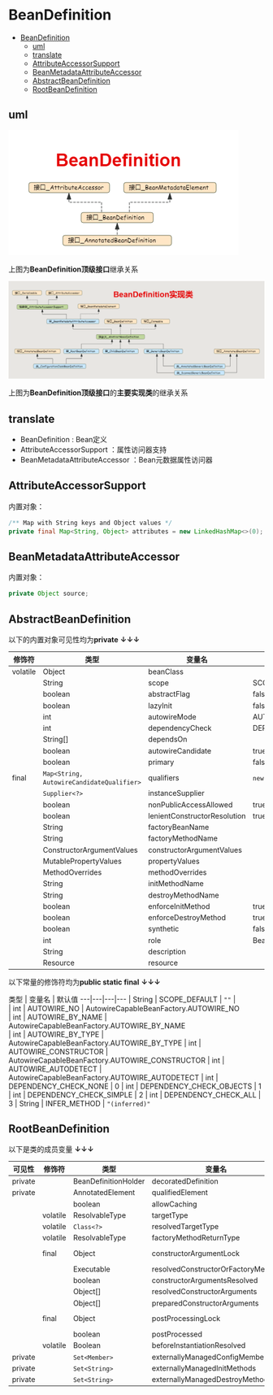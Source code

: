 # BeanDefinition

<!-- TOC -->

- [BeanDefinition](#beandefinition)
  - [uml](#uml)
  - [translate](#translate)
  - [AttributeAccessorSupport](#attributeaccessorsupport)
  - [BeanMetadataAttributeAccessor](#beanmetadataattributeaccessor)
  - [AbstractBeanDefinition](#abstractbeandefinition)
  - [RootBeanDefinition](#rootbeandefinition)

<!-- /TOC -->

## uml

![ae](../../../img/spring/BeanDefinition.png)

上图为**BeanDefinition顶级接口**继承关系


![ae](../../../img/spring/BeanDefinition实现类.png)

上图为**BeanDefinition顶级接口**的**主要实现类**的继承关系

## translate

- BeanDefinition : Bean定义
- AttributeAccessorSupport ：属性访问器支持
- BeanMetadataAttributeAccessor ：Bean元数据属性访问器


## AttributeAccessorSupport

内置对象：
``` java
/** Map with String keys and Object values */
private final Map<String, Object> attributes = new LinkedHashMap<>(0);
```

## BeanMetadataAttributeAccessor

内置对象：
``` java
private Object source;
```


## AbstractBeanDefinition

以下的内置对象可见性均为**private** **↓↓↓**

 修饰符 | 类型  | 变量名 | 默认值
---|---|---|---
 volatile | Object | beanClass | 
| | String |  scope | SCOPE_DEFAULT
|  | boolean | abstractFlag | false
|   | boolean |  lazyInit | false
|  | int | autowireMode |  AUTOWIRE_NO
|  | int | dependencyCheck |  DEPENDENCY_CHECK_NONE
|  | String[] | dependsOn |  
|  | boolean | autowireCandidate |  true
|  | boolean | primary |  false
| final | `Map<String, AutowireCandidateQualifier>` | qualifiers | `new LinkedHashMap<>(0)` 
|  | `Supplier<?>` | instanceSupplier |  
|  | boolean | nonPublicAccessAllowed |  true
|  | boolean | lenientConstructorResolution |  true
|  | String | factoryBeanName |  
|  | String | factoryMethodName |  
|  | ConstructorArgumentValues | constructorArgumentValues |  
|  | MutablePropertyValues | propertyValues |  
|  | MethodOverrides | methodOverrides |  
|  | String | initMethodName |  
|  | String | destroyMethodName |  
|  | boolean | enforceInitMethod |  true
|  | boolean | enforceDestroyMethod |  true
|  | boolean | synthetic |  false
|  | int | role |  BeanDefinition.ROLE_APPLICATION
|  | String | description |  
|  | Resource | resource |  

以下常量的修饰符均为**public static final** **↓↓↓**

 类型  | 变量名 | 默认值
---|---|---|---
| String | SCOPE_DEFAULT | `""` |  
| int | AUTOWIRE_NO | AutowireCapableBeanFactory.AUTOWIRE_NO   
| int | AUTOWIRE_BY_NAME | AutowireCapableBeanFactory.AUTOWIRE_BY_NAME   
| int | AUTOWIRE_BY_TYPE |  AutowireCapableBeanFactory.AUTOWIRE_BY_TYPE
| int | AUTOWIRE_CONSTRUCTOR |  AutowireCapableBeanFactory.AUTOWIRE_CONSTRUCTOR
| int | AUTOWIRE_AUTODETECT |  AutowireCapableBeanFactory.AUTOWIRE_AUTODETECT
| int | DEPENDENCY_CHECK_NONE |  0
| int | DEPENDENCY_CHECK_OBJECTS |  1
| int | DEPENDENCY_CHECK_SIMPLE |  2
| int | DEPENDENCY_CHECK_ALL |  3
| String | INFER_METHOD |  `"(inferred)"`

## RootBeanDefinition

以下是类的成员变量 **↓↓↓**

可见性 | 修饰符 | 类型  | 变量名 | 默认值
---|---|---|---|---
| private |  | BeanDefinitionHolder | decoratedDefinition | 
| private |  | AnnotatedElement | qualifiedElement | 
|  |  | boolean | allowCaching | true 
|  | volatile | ResolvableType | targetType | 
|  | volatile | `Class<?>` | resolvedTargetType | 
|  | volatile | ResolvableType | factoryMethodReturnType | 
|  | final | Object | constructorArgumentLock | `new Object()`
|  |  | Executable | resolvedConstructorOrFactoryMethod | 
|  |  | boolean | constructorArgumentsResolved | false
|  |  | Object[] | resolvedConstructorArguments | 
|  |  | Object[] | preparedConstructorArguments | 
|  | final | Object | postProcessingLock | new Object()
|  |  | boolean | postProcessed | false
|  | volatile | Boolean | beforeInstantiationResolved | 
| private |  | `Set<Member>` | externallyManagedConfigMembers | 
| private |  | `Set<String>` | externallyManagedInitMethods | 
| private |  | `Set<String>` | externallyManagedDestroyMethods | 
